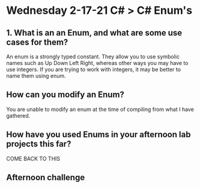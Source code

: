 # Wednesday 2-17-21 C# > C# Enum's


## 1. What is an an Enum, and what are some use cases for them? 

An enum is a strongly typed constant. They allow you to use symbolic names such as Up Down Left Right, whereas other ways you may have to use integers. If you are trying to work with integers, it may be better to name them using enum. 


## How can you modify an Enum?

You are unable to modify an enum at the time of compiling from what I have gathered. 

## How have you used Enums in your afternoon lab projects this far?

COME BACK TO THIS 

## Afternoon challenge 


